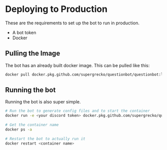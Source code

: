 # Deploying to Production

These are the requirements to set up the bot to run in production.

- A bot token
- Docker

## Pulling the Image

The bot has an already built docker image. This can be pulled like this:

```bash
docker pull docker.pkg.github.com/supergrecko/questionbot/questionbot:latest
```           

## Running the bot

Running the bot is also super simple.

```bash               
# Run the bot to generate config files and to start the container
docker run -e <your discord token> docker.pkg.github.com/supergrecko/questionbot/questionbot:latest      
       
# Get the container name
docker ps -a            
               
# Restart the bot to actually run it
docker restart <container name>
```
